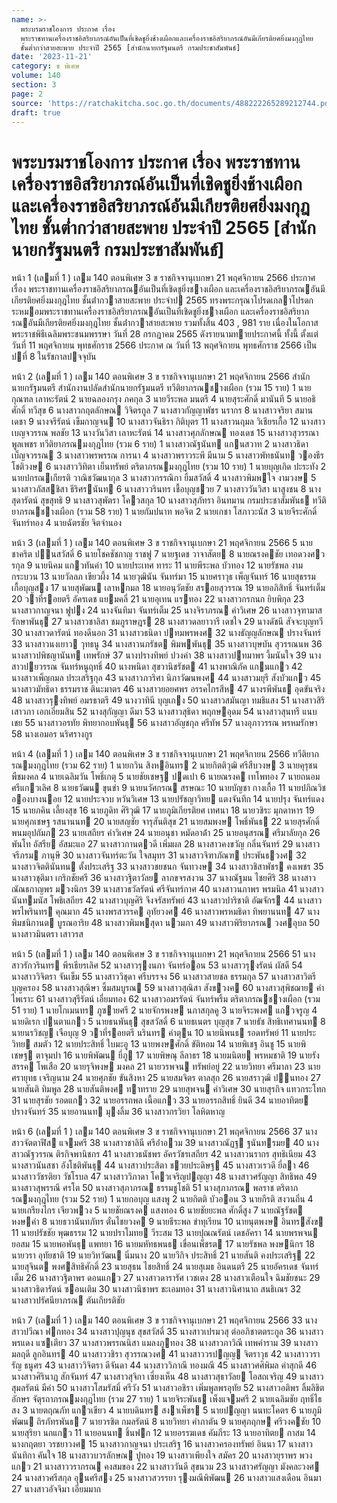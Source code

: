 ```yaml
---
name: >-
  พระบรมราชโองการ ประกาศ เรื่อง
  พระราชทานเครื่องราชอิสริยาภรณ์อันเป็นที่เชิดชูยิ่งช้างเผือกและเครื่องราชอิสริยาภรณ์อันมีเกียรติยศยิ่งมงกุฎไทย
  ชั้นต่ำกว่าสายสะพาย ประจำปี 2565 [สำนักนายกรัฐมนตรี กรมประชาสัมพันธ์]
date: '2023-11-21'
category: ข พิเศษ
volume: 140
section: 3
page: 2
source: 'https://ratchakitcha.soc.go.th/documents/488222265289212744.pdf'
draft: true
---
```


# พระบรมราชโองการ ประกาศ เรื่อง พระราชทานเครื่องราชอิสริยาภรณ์อันเป็นที่เชิดชูยิ่งช้างเผือกและเครื่องราชอิสริยาภรณ์อันมีเกียรติยศยิ่งมงกุฎไทย ชั้นต่ำกว่าสายสะพาย ประจำปี 2565 [สำนักนายกรัฐมนตรี กรมประชาสัมพันธ์]

หน้า 1 (เลมที่ 1 ) เลม 140 ตอนพิเศษ 3 ข ราชกิจจานุเบกษา 21 พฤศจิกายน 2566 ประกาศ เรื่อง พระราชทานเครื่องราชอิสริยาภรณอันเป็นที่เชิดชูยิ่งชางเผือก และเครื่องราชอิสริยาภรณอันมีเกียรติยศยิ่งมงกุฎไทย ชั้นต่ํากวาสายสะพาย ประจําป 2565 ทรงพระกรุณาโปรดเกลาโปรดกระหมอมพระราชทานเครื่องราชอิสริยาภรณอันเป็นที่เชิดชูยิ่งชางเผือก และเครื่องราชอิสริยาภรณอันมีเกียรติยศยิ่งมงกุฎไทย ชั้นต่ํากวาสายสะพาย รวมทั้งสิ้น 403 , 981 ราย เนื่องในโอกาสพระราชพิธีเฉลิมพระชนมพรรษา วันที่ 28 กรกฎาคม 2565 ดังรายนามทายประกาศนี้ ทั้งนี้ ตั้งแต่วันที่ 11 พฤศจิกายน พุทธศักราช 2566 ประกาศ ณ วันที่ 13 พฤศจิกายน พุทธศักราช 2566 เป็นปที่ 8 ในรัชกาลปจจุบัน

หน้า 2 (เลมที่ 1 ) เลม 140 ตอนพิเศษ 3 ข ราชกิจจานุเบกษา 21 พฤศจิกายน 2566 สํานักนายกรัฐมนตรี สํานักงานปลัดสํานักนายกรัฐมนตรี ทวีติยาภรณชางเผือก (รวม 15 ราย) 1 นายกุณฑล เลาหะรัตน์ 2 นายฉลองกรุง ภคกุล 3 นายวีระพล มนตรี 4 นายสุระศักดิ์ มานันที 5 นายอธิศักดิ์ ทวีสุข 6 นางสาวกฤตลักษณ วิจิตรกูล 7 นางสาวกัญญาพัชร นรากร 8 นางสาวจริยา สมานเดชา 9 นางจรีรัตน์ เข็มกาญจน 10 นางสาวจันธิรา กิติบุตร 11 นางสาวนฤมล วิเชียรเกื้อ 12 นางสาวเบญจวรรณ พลชัย 13 นางวันวิสา เลาหะรัตน์ 14 นางสาวศุภลักษณ ทองเดช 15 นางสาวสุวรรณา พูลเพชร ทวีติยาภรณมงกุฎไทย (รวม 6 ราย) 1 นางสาวณัฐนันท แกนสวาท 2 นางสาวธิดา เบ็ญจวรรณ 3 นางสาวพรพรรณ การนา 4 นางสาวพราวระพี มีนาม 5 นางสาวพัทธนันท วองธีรโชติวงษ 6 นางสาววิทิตา เย็นทรัพย์ ตริตาภรณมงกุฎไทย (รวม 10 ราย) 1 นายบุญเกิด ปะระทัง 2 นายปกรณเกียรติ วาณิชวัฒนากุล 3 นางสาวกรรณิกา ยิ้มสวัสดิ์ 4 นางสาวพิมพใจ งามวงษ 5 นางสาวภัสสชิสา ธีริศรนันท 6 นางสาววรินทร เชื้อบุญชวย 7 นางสาววันวิสา นาสูงชน 8 นางสุดารัตน์ สุขสุทธิ 9 นางสาวสุพัตรา โควสกุล 10 นางสาวสุภัทรา อินทมาน กรมประชาสัมพันธ ทวีติยาภรณชางเผือก (รวม 58 ราย) 1 นายกัมปนาท พอจิต 2 นายเกชา โสภาวะนัส 3 นายจีระศักดิ์ จันทร์ทอง 4 นายฉัตรชัย จิตจํานอง

หน้า 3 (เลมที่ 1 ) เลม 140 ตอนพิเศษ 3 ข ราชกิจจานุเบกษา 21 พฤศจิกายน 2566 5 นายชาคริต ปนสวัสดิ์ 6 นายโชคชัชกาญ ราชฟู 7 นายฐเดช วาจาสัตย 8 นายณรงคชัย เทอดวงศวรกุล 9 นายนิคม แกวทันคํา 10 นายประเทศ ทาระ 11 นายพีระพล บัวทอง 12 นายรัชพล งามกระบวน 13 นายวัลลภ เขียวผึ้ง 14 นายวุฒินัน จันทร์มา 15 นายศราวุธ เพ็ญจันทร์ 16 นายสุธรรม เกื้อบุญสง 17 นายสุพัฒน เลาหกมล 18 นายอนุวัตชัย สรอยสุวรรณ 19 นายอภิสิทธิ์ จันทร์เต็ม 20 วาที่รอยตรี อัครเดช แยมคลี่ 21 นายอุเทน แรทอง 22 นางสาวกรกนก ยิบพิกุล 23 นางสาวกาญจนา ฟูปง 24 นางจันทิมา จันทร์เต็ม 25 นางจิราภรณ คําวิเศษ 26 นางสาวจุฑามาส รักษาพันธุ 27 นางสาวชาลิสา ชมภูราษฎร 28 นางสาวดลยาวารี เดชใจ 29 นางดัชนี สัจจะบุญทวี 30 นางสาวดารัตน์ ทองดีนอก 31 นางสาวธนิดา ปทมพรพงศ 32 นางธัญญลักษณ ปรางจันทร์ 33 นางสาวนงเยาว วุทธนู 34 นางสาวนภรัชต พิมพพันธุ 35 นางสาวบุษบัน สุวรรณนพ 36 นางสาวปพิชญานันท เทพรักษ์ 37 นางปรางทิพย์ ปวงคํา 38 นางสาวปทมาพร งึ้มนันใจ 39 นางสาวปยวรรณ จันทร์หนูฤทธิ์ 40 นางพนิดา สุขวานิชรัชต 41 นางพาณิภัค แกนแกว 42 นางสาวเพ็ญกมล ประเสริฐกุล 43 นางสาวภวริศา นิภาวัฒนพงศ 44 นางสาวมยุรี สังบัวแกว 45 นางสาวมัทธิดา ธรรมราช ตินะมาตร 46 นางสาวยอยศพร อรรคไกรสีห 47 นางรพีพันธ อุดขันจริง 48 นางสาวรุงทิพย์ อมรธาตรี 49 นางวาทินี บุญเกง 50 นางสาวสมันญา ทมธิแสง 51 นางสาวสิริเสาวภา เอกเอี่ยมสิน 52 นางสุกัญญา ดีมา 53 นางสาวสุธิดา พฤกษอุดม 54 นางสาวสุนทรี แนบเชย 55 นางสาวอรทัย พิทยากอบพันธุ 56 นางสาวอัญชกุล ศรีทัพ 57 นางอุภาวรรณ พรหมรักษา 58 นางเอมอร นริศรางกูร

หน้า 4 (เลมที่ 1 ) เลม 140 ตอนพิเศษ 3 ข ราชกิจจานุเบกษา 21 พฤศจิกายน 2566 ทวีติยาภรณมงกุฎไทย (รวม 62 ราย) 1 นายกวิน สิงหอินทร 2 นายกิตติวุฒิ ศรีสืบวงษ 3 นายคุรุชน พืชมงคล 4 นายเฉลิมวัน โพธิ์เกตุ 5 นายชัยเชษฐ ปดเปา 6 นายณรงค เทโพทอง 7 นายถนอม ศรีแกวเลิศ 8 นายธวัฒน ขุนขํา 9 นายนวัศกรณ สรษณะ 10 นายบัญชา กางเกื้อ 11 นายปภิณวิช อองบางนอย 12 นายประจวบ หวันวิเศษ 13 นายปรัชญาวิทย แตงจันทึก 14 นายปรุง จันทร์แดง 15 นายภคิน เลี้ยงสุข 16 นายภูดิท ศิริวุฒิ 17 นายภูมิเกียรติยศ เทศนา 18 นายวชิระ มุกดาหาร 19 นายศุภเชษฐ รสนานนท 20 นายสญชัย จารุสันติสุข 21 นายสมพงษ โพธิ์พันธ 22 นายสุรศักดิ์ พนมอุปถัมภ 23 นายเสถียร คําวิเศษ 24 นายอนุชา หมัดอาด้ํา 25 นายอนุสรณ ศรีมาลัยกุล 26 พันโท อัสรีย อัสมะแอ 27 นางสาวกานตวดี เพิ่มผล 28 นางสาวคงขวัญ กลิ่นจันทร์ 29 นางสาวจรีภรม ภานุษี 30 นางสาวจันทร์ตะวัน ใจสมุทร 31 นางสาวจิฑาภัณฑ ประพันธวงศ 32 นางสาวจิตตินันทน ตั้งประเสริฐ 33 นางสาวชยชนก จันทวงษ 34 นางสาวชิสาพัชร คงเพชร 35 นางสาวชุติมา เกริกชัยศรี 36 นางสาวฐิตาวัลย ลาภขจรสงวน 37 นางณัฐมน ไชยศิริ 38 นางสาวณัณธกาญพร มวงนิกร 39 นางสาวธวัลรัตน์ ศรีจันทร์กาศ 40 นางสาวนภาพร พรมนิล 41 นางสาวนันทมนัส โพธิเสถียร 42 นางสาวบุญศิริ จึงจรัสทรัพย์ 43 นางสาวปาริชาติ อัฒจักร 44 นางสาวพรไพรินทร คุณมาก 45 นางพรสวรรค อุทัยวงศ 46 นางสาวพรหมธิดา ทิพยานนท 47 นางพิมชนิกานต บูรณอาริย 48 นางสาวพิมพสุดา นวมภา 49 นางสาวพิริยาภรณ วงศอุบล 50 นางสาวมินตรา เสาวรส

หน้า 5 (เลมที่ 1 ) เลม 140 ตอนพิเศษ 3 ข ราชกิจจานุเบกษา 21 พฤศจิกายน 2566 51 นางสาวรักวรินทร พีรเธียรเลิศ 52 นางสาวรุงนภา จันทร์ออน 53 นางสาวรุงรัตน์ ผัสดี 54 นางสาววิจิตรา จันเข็ม 55 นางสาววิชุดา ศรีบรรจง 56 นางสาวสายชล ธรรมกุล 57 นางสาวสาวิตรี บุญครอง 58 นางสาวสุณิษา ซิ้มสมบูรณ 59 นางสาวสุณิสา สังขวงค 60 นางสาวสุพิชฌาย คําไพเราะ 61 นางสาวสุรีรัตน์ เอี่ยมทอง 62 นางสาวอมรรัตน์ จันทร์พริ้ม ตริตาภรณชางเผือก (รวม 51 ราย) 1 นายโกเมนทร ภูซายศรี 2 นายจักรพงษ นภาสกุลคู 3 นายจิระพงศ แกวจรูญ 4 นายดิเรก ปนตาแกว 5 นายธนพันธุ สุขสวัสดิ์ 6 นายธเนตร บุญสุข 7 นายธัช สิทธิเทศานนท 8 นายนรวิชญ เจือบุญ 9 วาที่รอยตรี นรินทร คําตุน 10 นายนิพนธ รอดทรัพย์ 11 นายประวิทย สมตัว 12 นายประสิทธิ์ ใบมะอู 13 นายพงษศักดิ์ ขัติหอม 14 นายพิเชฐ อินชู 15 นายพิเชษฐ ตาจุมปา 16 นายพิพัฒน ยี่ภู 17 นายพิษณุ ลีลาธร 18 นายมนิตย พรหมชาติ 19 นายรังสรรค โพเสือ 20 นายรุจิพงษ มงคล 21 นายวรพจน ทรัพย์อยู่ 22 นายวิทยา ศรีมาลา 23 นายศรายุทธ เจริญนาม 24 นายศุภชัย ขันสิงหา 25 นายสมจิตร ตาลสุก 26 นายสราวุฒิ ปนทอง 27 นายสันติ ทิมพูล 28 นายสันติพงศ ทาทราย 29 นายสุพจน คําวิเศษ 30 นายสุรกิจ แทวกระโทก 31 นายสุรชัย รอดแกว 32 นายอรรถพล เนื้อแกว 33 นายอรรถสิทธิ์ ยินดี 34 นายอาทิตย ปรางจันทร์ 35 นายอานนท มุงลิ้ม 36 นางสาวกรวิยา โลหิตหาญ

หน้า 6 (เลมที่ 1 ) เลม 140 ตอนพิเศษ 3 ข ราชกิจจานุเบกษา 21 พฤศจิกายน 2566 37 นางสาวจัตตาฬีส แจมศรี 38 นางสาวชาลินี ศรีอ่ําอวม 39 นางสาวณัฏฐ ฐนันทรมย 40 นางสาวณัฐวรรณ ติรกิจพานิชกร 41 นางสาวธนัชพร อัครวัชรเสถียร 42 นางสาวนรากร สุทธิเนียม 43 นางสาวนันสชา อังโชติพันธุ 44 นางสาวประสิตา ชวยประดิษฐ 45 นางสาวเรวดี ยี่ลา 46 นางสาววัชรติยา วัชโรบล 47 นางสาววิภาดา โควเจริญปญญา 48 นางสาวศรัญญา สิทธิพล 49 นางสาวสุพรรณี ศรโต 50 นางสาวสุภาภรณ ธรรมชูโชติ 51 นางสุภาภรณ พลราช ตริตาภรณมงกุฎไทย (รวม 52 ราย) 1 นายกอบุญ แสงพู 2 นายกิตติ บัวออน 3 นายกีรติ สงวนถิ่น 4 นายเกรียงไกร เจียวพวง 5 นายชัยณรงค แสงทอง 6 นายชัยยะพล ศักดิ์สูง 7 นายณัฐรัชต หงษคํา 8 นายธวานันทภัทร ตั๋นไชยวงค 9 นายธีระพล ขําทุเรียน 10 นายนุตพงษ อินทรสังข 11 นายปรัชชัย พุฒธรรม 12 นายปราโมทย วีระสม 13 นายปุณณรัตน์ เดชอัครา 14 นายพรพจน ยอสม 15 นายพอพันธุ แพทยา 16 นายมหัทธพนธ เขื่อนเพ็ชรต 17 นายรัชพล พงษนิกร 18 นายวรา อุทัยชาติ 19 นายวิทวัฒน นิ่มนาง 20 นายวีกิจ ประสิทธิ์ 21 นายสันติ คงประเสริฐ 22 นายสุจินต พงศสิทธิศักดิ์ 23 นายสุธน ไชยสิทธิ์ 24 นายสุเมธ อินดนตรี 25 นายอัครเดช จันทร์เต็ม 26 นางสาวฐิตาพร ดอนแกว 27 นางสาวดารารัศ เวชเตง 28 นางสาวเตือนใจ ฉิมชัยชนะ 29 นางสาวธิดารัตน์ ซอนเติม 30 นางสาวนิชาพร ชะเอมทอง 31 นางสาวนิศานาถ สนธิเณร 32 นางสาวปรัศนียาภรณ ตันเกียรติชัย

หน้า 7 (เลมที่ 1 ) เลม 140 ตอนพิเศษ 3 ข ราชกิจจานุเบกษา 21 พฤศจิกายน 2566 33 นางสาวปวีณา ฟกทอง 34 นางสาวปุญนุช สุขสวัสดิ์ 35 นางสาวเปรมวสุ ต่ออภิชาตตระกูล 36 นางสาวพรแดง แซเตียว 37 นางสาวพรรณนิสา แมลงภูทอง 38 นางสาวภาวิณี เทพคําราม 39 นางสาวมลฤดี ลูกอินทร 40 นางสาววชิรา สุวรรณวงศ 41 นางสาววรปญญ จิตราวุธ 42 นางสาววรารัญ ธนูศร 43 นางสาววิจิตรา ดีจันดา 44 นางสาววิภาณี ทองมณี 45 นางสาวศศิพิมล คําสุกดี 46 นางสาวศิรินาฎ สักจันทร์ 47 นางสาวสุจิกา เซี่ยงเห็น 48 นางสาวสุธาวัลย โอสถเจริญ 49 นางสาวสุมลรัตน์ มีคํา 50 นางสาวโสมรัสมิ์ ศรีวัง 51 นางสาวอชิรา เพิ่มพูลพรอุทัย 52 นางสาวอติพร ลิ้มลิขิตอักษร จัตุรถาภรณมงกุฎไทย (รวม 27 ราย) 1 นายจิระพันธ เพ็งแจมศรี 2 นายเฉลิมชัย ฤทธิ์ไธสง 3 นายตฤณภัท แกวเขียว 4 นายบดินทร สงาเพ็ชร 5 นายปญญา นนทะโคตร 6 นายภูมิพัฒน ถิรภัทรพันธ 7 นายวรชิต กมลรัตน์ 8 นายวิทยา คําภาตัน 9 นายศุภฤกษ ศรีวงคชัย 10 นายสุริยา นกแกว 11 นายอนนท ชิ้นฟก 12 นายอรรฆเดช คัมภีระ 13 นายอาทิตย กาสม 14 นางกฤตยา วรชยาวงศ 15 นางสาวกาญจนา ประเสริฐ 16 นางสาวครองทรัพย์ อินนา 17 นางสาวนันทิกา คันใจ 18 นางสาวบวรลักษณ ปูทอง 19 นางสาวเพียงใจ สมัคร 20 นางสาวยุราพร พวงแกว 21 นางสาววราภรณ คงสมของ 22 นางสาววันดี สุขนวม 23 นางสาวศรัญญา มังคละวงศ 24 นางสาวศรีสกุล อุนศรีสง 25 นางสาวสวรรยา รุงมณีพิพัฒน 26 นางสาวแสงเดือน อินมา 27 นางสาวอัจจิมา เอี่ยมมาก
